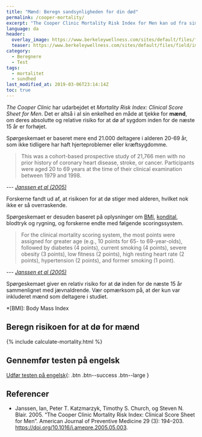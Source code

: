 ```yaml
---
title: "Mænd: Beregn sandsynligheden for din død"
permalink: /cooper-mortality/
excerpt: "The Cooper Clinic Mortality Risk Index for Men kan ud fra simple parametre beregne din relative risiko for at dø af livsstilssygdomme inden for 15 år."
language: da
header:
  overlay_image: https://www.berkeleywellness.com/sites/default/files/field/image/waist-measurement-MF_998_380.webp
  teaser: https://www.berkeleywellness.com/sites/default/files/field/image/waist-measurement-MF_998_380.webp
category:
  - Beregnere
  - Test
tags:
  - mortalitet
  - sundhed
last_modified_at: 2019-03-06T23:14:14Z
toc: true
---
```


_The Cooper Clinic_ har udarbejdet et _Mortality Risk Index: Clinical Score Sheet for Men_. Det er altså i al sin enkelhed en måde at tjekke for **mænd**, om deres absolutte og relative risiko for at dø af sygdom inden for de næste 15 år er forhøjet.

Spørgeskemaet er baseret mere end 21.000 deltagere i alderen 20-69 år, som ikke tidligere har haft hjerteproblemer eller kræftsygdomme.

> This was a cohort-based prospective study of 21,766 men with no prior history of coronary heart disease, stroke, or cancer. Participants were aged 20 to 69 years at the time of their clinical examination between 1979 and 1998.

--- <cite>[Janssen et al (2005)](https://pubmed.ncbi.nlm.nih.gov/16168868/)</cite>

Forskerne fandt ud af, at risikoen for at dø stiger med alderen, hvilket nok ikke er så overraskende. 

Spørgeskemaet er desuden baseret på oplysninger om [BMI](/bmi/), [kondital](/kondital/), blodtryk og rygning, og forskerne endte med følgende scoringssystem.

> For the clinical mortality scoring system, the most points were assigned for greater age (e.g., 10 points for 65- to 69-year-olds), followed by diabetes (4 points), current smoking (4 points), severe obesity (3 points), low fitness (2 points), high resting heart rate (2 points), hypertension (2 points), and former smoking (1 point).

--- <cite>[Janssen et al (2005)](https://pubmed.ncbi.nlm.nih.gov/16168868/)</cite>

Spørgeskemaet giver en relativ risiko for at dø inden for de næste 15 år sammenlignet med jævnaldrende. Vær opmærksom på, at der kun var inkluderet mænd som deltagere i studiet.

*[BMI]: Body Mass Index

## Beregn risikoen for at dø for mænd

{% include calculate-mortality.html %}

## Gennemfør testen på engelsk

[Udfør testen på engelsk](http://www.health-calc.com/health/9-mortality-risk){: .btn .btn--success .btn--large }

## Referencer

- Janssen, Ian, Peter T. Katzmarzyk, Timothy S. Church, og Steven N. Blair. 2005. “The Cooper Clinic Mortality Risk Index: Clinical Score Sheet for Men”. American Journal of Preventive Medicine 29 (3): 194–203. <https://doi.org/10.1016/j.amepre.2005.05.003>.

